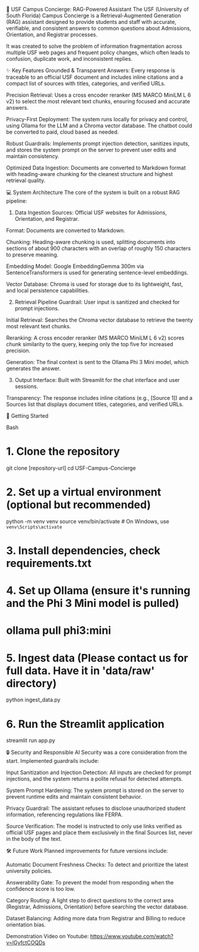🏫 USF Campus Concierge: RAG-Powered Assistant
The USF (University of South Florida) Campus Concierge is a Retrieval-Augmented Generation (RAG) assistant designed to provide students and staff with accurate, verifiable, and consistent answers to common questions about Admissions, Orientation, and Registrar processes.

It was created to solve the problem of information fragmentation across multiple USF web pages and frequent policy changes, which often leads to confusion, duplicate work, and inconsistent replies.

✨ Key Features
Grounded & Transparent Answers: Every response is traceable to an official USF document and includes inline citations and a compact list of sources with titles, categories, and verified URLs.

Precision Retrieval: Uses a cross encoder reranker (MS MARCO MiniLM L 6 v2) to select the most relevant text chunks, ensuring focused and accurate answers.

Privacy-First Deployment: The system runs locally for privacy and control, using Ollama for the LLM and a Chroma vector database. The chatbot could be converted to paid, cloud based as needed.

Robust Guardrails: Implements prompt injection detection, sanitizes inputs, and stores the system prompt on the server to prevent user edits and maintain consistency.

Optimized Data Ingestion: Documents are converted to Markdown format with heading-aware chunking for the cleanest structure and highest retrieval quality.

💻 System Architecture
The core of the system is built on a robust RAG pipeline:

1. Data Ingestion
Sources: Official USF websites for Admissions, Orientation, and Registrar.

Format: Documents are converted to Markdown.

Chunking: Heading-aware chunking is used, splitting documents into sections of about 900 characters with an overlap of roughly 150 characters to preserve meaning.

Embedding Model: Google EmbeddingGemma 300m via SentenceTransformers is used for generating sentence-level embeddings.

Vector Database: Chroma is used for storage due to its lightweight, fast, and local persistence capabilities.

2. Retrieval Pipeline
Guardrail: User input is sanitized and checked for prompt injections.

Initial Retrieval: Searches the Chroma vector database to retrieve the twenty most relevant text chunks.

Reranking: A cross encoder reranker (MS MARCO MiniLM L 6 v2) scores chunk similarity to the query, keeping only the top five for increased precision.

Generation: The final context is sent to the Ollama Phi 3 Mini model, which generates the answer.

3. Output
Interface: Built with Streamlit for the chat interface and user sessions.

Transparency: The response includes inline citations (e.g., [Source 1]) and a Sources list that displays document titles, categories, and verified URLs.

🚀 Getting Started

Bash

# 1. Clone the repository
git clone [repository-url]
cd USF-Campus-Concierge

# 2. Set up a virtual environment (optional but recommended)
python -m venv venv
source venv/bin/activate  # On Windows, use `venv\Scripts\activate`

# 3. Install dependencies, check requirements.txt

# 4. Set up Ollama (ensure it's running and the Phi 3 Mini model is pulled)
# ollama pull phi3:mini

# 5. Ingest data (Please contact us for full data. Have it in 'data/raw' directory)
python ingest_data.py

# 6. Run the Streamlit application
streamlit run app.py

🔒 Security and Responsible AI
Security was a core consideration from the start. Implemented guardrails include:

Input Sanitization and Injection Detection: All inputs are checked for prompt injections, and the system returns a polite refusal for detected attempts.

System Prompt Hardening: The system prompt is stored on the server to prevent runtime edits and maintain consistent behavior.

Privacy Guardrail: The assistant refuses to disclose unauthorized student information, referencing regulations like FERPA.

Source Verification: The model is instructed to only use links verified as official USF pages and place them exclusively in the final Sources list, never in the body of the text.

🛠️ Future Work
Planned improvements for future versions include:

Automatic Document Freshness Checks: To detect and prioritize the latest university policies.

Answerability Gate: To prevent the model from responding when the confidence score is too low.

Category Routing: A light step to direct questions to the correct area (Registrar, Admissions, Orientation) before searching the vector database.

Dataset Balancing: Adding more data from Registrar and Billing to reduce orientation bias.

Demonstration Video on Youtube:  https://www.youtube.com/watch?v=lGyfctCOQDs
